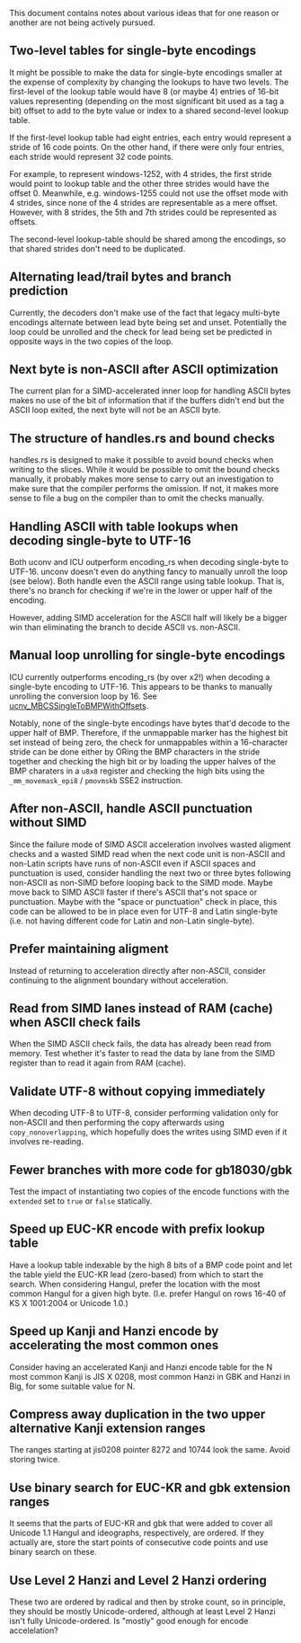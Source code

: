This document contains notes about various ideas that for one reason or another
are not being actively pursued.

## Two-level tables for single-byte encodings

It might be possible to make the data for single-byte encodings smaller at the
expense of complexity by changing the lookups to have two levels. The
first-level of the lookup table would have 8 (or maybe 4) entries of 16-bit
values representing (depending on the most significant bit used as a tag a bit)
offset to add to the byte value or index to a shared second-level lookup table.

If the first-level lookup table had eight entries, each entry would represent a
stride of 16 code points. On the other hand, if there were only four entries,
each stride would represent 32 code points.

For example, to represent windows-1252, with 4 strides, the first stride would
point to lookup table and the other three strides would have the offset 0.
Meanwhile, e.g. windows-1255 could not use the offset mode with 4 strides,
since none of the 4 strides are representable as a mere offset. However, with 8
strides, the 5th and 7th strides could be represented as offsets.

The second-level lookup-table should be shared among the encodings, so that
shared strides don't need to be duplicated.

## Alternating lead/trail bytes and branch prediction

Currently, the decoders don't make use of the fact that legacy multi-byte
encodings alternate between lead byte being set and unset. Potentially the
loop could be unrolled and the check for lead being set be predicted in opposite
ways in the two copies of the loop.

## Next byte is non-ASCII after ASCII optimization

The current plan for a SIMD-accelerated inner loop for handling ASCII bytes
makes no use of the bit of information that if the buffers didn't end but the
ASCII loop exited, the next byte will not be an ASCII byte.

## The structure of handles.rs and bound checks

handles.rs is designed to make it possible to avoid bound checks when writing
to the slices. While it would be possible to omit the bound checks manually,
it probably makes more sense to carry out an investigation to make sure that
the compiler performs the omission. If not, it makes more sense to file a bug
on the compiler than to omit the checks manually.

## Handling ASCII with table lookups when decoding single-byte to UTF-16

Both uconv and ICU outperform encoding_rs when decoding single-byte to UTF-16.
unconv doesn't even do anything fancy to manually unroll the loop (see below).
Both handle even the ASCII range using table lookup. That is, there's no branch
for checking if we're in the lower or upper half of the encoding.

However, adding SIMD acceleration for the ASCII half will likely be a bigger
win than eliminating the branch to decide ASCII vs. non-ASCII.

## Manual loop unrolling for single-byte encodings

ICU currently outperforms encoding_rs (by over x2!) when decoding a single-byte
encoding to UTF-16. This appears to be thanks to manually unrolling the
conversion loop by 16. See [ucnv_MBCSSingleToBMPWithOffsets][1].

[1]: https://ssl.icu-project.org/repos/icu/icu/tags/release-55-1/source/common/ucnvmbcs.cpp

Notably, none of the single-byte encodings have bytes that'd decode to the
upper half of BMP. Therefore, if the unmappable marker has the highest bit set
instead of being zero, the check for unmappables within a 16-character stride
can be done either by ORing the BMP characters in the stride together and
checking the high bit or by loading the upper halves of the BMP charaters
in a `u8x8` register and checking the high bits using the `_mm_movemask_epi8`
/ `pmovmskb` SSE2 instruction.

## After non-ASCII, handle ASCII punctuation without SIMD

Since the failure mode of SIMD ASCII acceleration involves wasted aligment
checks and a wasted SIMD read when the next code unit is non-ASCII and non-Latin
scripts have runs of non-ASCII even if ASCII spaces and punctuation is used,
consider handling the next two or three bytes following non-ASCII as non-SIMD
before looping back to the SIMD mode. Maybe move back to SIMD ASCII faster if
there's ASCII that's not space or punctuation. Maybe with the "space or
punctuation" check in place, this code can be allowed to be in place even for
UTF-8 and Latin single-byte (i.e. not having different code for Latin and
non-Latin single-byte).

## Prefer maintaining aligment

Instead of returning to acceleration directly after non-ASCII, consider
continuing to the alignment boundary without acceleration.

## Read from SIMD lanes instead of RAM (cache) when ASCII check fails

When the SIMD ASCII check fails, the data has already been read from memory.
Test whether it's faster to read the data by lane from the SIMD register than
to read it again from RAM (cache).

## Validate UTF-8 without copying immediately

When decoding UTF-8 to UTF-8, consider performing validation only for non-ASCII
and then performing the copy afterwards using `copy_nonoverlapping`, which
hopefully does the writes using SIMD even if it involves re-reading.

## Fewer branches with more code for gb18030/gbk

Test the impact of instantiating two copies of the encode functions with
the `extended` set to `true` or `false` statically.

## Speed up EUC-KR encode with prefix lookup table

Have a lookup table indexable by the high 8 bits of a BMP code point and let
the table yield the EUC-KR lead (zero-based) from which to start the search.
When considering Hangul, prefer the location with the most common Hangul for
a given high byte. (I.e. prefer Hangul on rows 16-40 of KS X 1001:2004 or
Unicode 1.0.)

## Speed up Kanji and Hanzi encode by accelerating the most common ones

Consider having an accelerated Kanji and Hanzi encode table for the N most
common Kanji is JIS X 0208, most common Hanzi in GBK and Hanzi in Big, for some
suitable value for N.

## Compress away duplication in the two upper alternative Kanji extension ranges

The ranges starting at jis0208 pointer 8272 and 10744 look the same. Avoid
storing twice.

## Use binary search for EUC-KR and gbk extension ranges

It seems that the parts of EUC-KR and gbk that were added to cover all
Unicode 1.1 Hangul and ideographs, respectively, are ordered. If they actually
are, store the start points of consecutive code points and use binary search
on these.

## Use Level 2 Hanzi and Level 2 Hanzi ordering

These two are ordered by radical and then by stroke count, so in principle,
they should be mostly Unicode-ordered, although at least Level 2 Hanzi isn't
fully Unicode-ordered. Is "mostly" good enough for encode accelelation?

